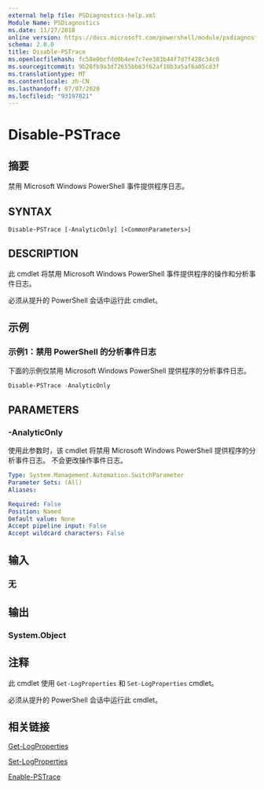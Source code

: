 ```yaml
---
external help file: PSDiagnostics-help.xml
Module Name: PSDiagnostics
ms.date: 11/27/2018
online version: https://docs.microsoft.com/powershell/module/psdiagnostics/disable-pstrace?view=powershell-5.1&WT.mc_id=ps-gethelp
schema: 2.0.0
title: Disable-PSTrace
ms.openlocfilehash: fc58e0bcfdd0b4ee7c7ee383b44f7d7f428c34c0
ms.sourcegitcommit: 9b28fb9a3d72655bb63f62af18b3a5af6a05cd3f
ms.translationtype: MT
ms.contentlocale: zh-CN
ms.lasthandoff: 07/07/2020
ms.locfileid: "93197821"
---
```

# Disable-PSTrace

## 摘要
禁用 Microsoft Windows PowerShell 事件提供程序日志。

## SYNTAX

```
Disable-PSTrace [-AnalyticOnly] [<CommonParameters>]
```

## DESCRIPTION

此 cmdlet 将禁用 Microsoft Windows PowerShell 事件提供程序的操作和分析事件日志。

必须从提升的 PowerShell 会话中运行此 cmdlet。

## 示例

### 示例1：禁用 PowerShell 的分析事件日志

下面的示例仅禁用 Microsoft Windows PowerShell 提供程序的分析事件日志。

```powershell
Disable-PSTrace -AnalyticOnly
```

## PARAMETERS

### -AnalyticOnly

使用此参数时，该 cmdlet 将禁用 Microsoft Windows PowerShell 提供程序的分析事件日志。 不会更改操作事件日志。

```yaml
Type: System.Management.Automation.SwitchParameter
Parameter Sets: (All)
Aliases:

Required: False
Position: Named
Default value: None
Accept pipeline input: False
Accept wildcard characters: False
```

## 输入

### 无

## 输出

### System.Object

## 注释

此 cmdlet 使用 `Get-LogProperties` 和 `Set-LogProperties` cmdlet。

必须从提升的 PowerShell 会话中运行此 cmdlet。

## 相关链接

[Get-LogProperties](Get-LogProperties.md)

[Set-LogProperties](Set-LogProperties.md)

[Enable-PSTrace](Enable-PSTrace.md)
